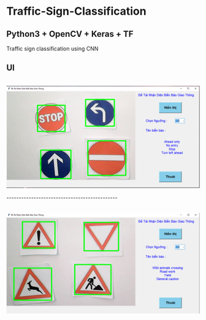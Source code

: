# Traffic-Sign-Classification
## Python3 + OpenCV + Keras + TF

<p>Traffic sign classification using CNN</p>


## UI
</br>
<img src="./img/a.png" width="600">
</br>
<p>---------------------------------------------</p>
</br>
<img src="./img/b.png" width="600">
